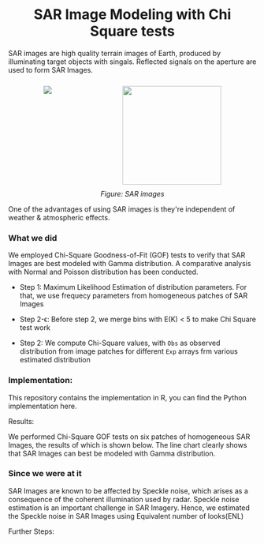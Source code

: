<h1 align = 'center'> SAR Image Modeling with Chi Square tests </h1>

SAR images are high quality terrain images of Earth, produced by illuminating target objects with singals. Reflected signals on the aperture are used to form SAR Images.

<div style="display:flex; flex-direction: row; justify-content: space-around;">
    <img src = "https://bit.ly/374vhfc" style="margin: 10px;"/>   
    <img src = "https://bit.ly/30Yx9lW" style="height: 200px; margin: 10px;"/> 
</div>

<center> <i> Figure: SAR images </i> </center>



One of the advantages of using SAR images is they're independent of weather & atmospheric effects.

### What we did

We employed Chi-Square Goodness-of-Fit (GOF) tests to verify that SAR Images are best modeled with Gamma distribution. A comparative analysis with Normal and Poisson distribution has been conducted.

 - Step 1: Maximum Likelihood Estimation of distribution parameters. For that, we use frequecy parameters from homogeneous patches of SAR Images

 - Step 2-ϵ: Before step 2, we merge bins with E(K) < 5 to make Chi Square test work

 - Step 2: We compute Chi-Square values, with `Obs` as observed distribution from image patches for different `Exp` arrays frm various estimated distribution


### Implementation:
This repository contains the implementation in R, you can find the Python implementation here.

Results:

We performed Chi-Square GOF tests on six patches of homogeneous SAR Images, the results of which is shown below. The line chart clearly shows that SAR Images can best be modeled with Gamma distribution.

### Since we were at it

SAR Images are known to be affected by Speckle noise, which arises as a consequence
of the coherent illumination used by radar. Speckle noise estimation is an important challenge in SAR Imagery. Hence, we estimated the Speckle noise in SAR Images using Equivalent number of looks(ENL)

Further Steps:

